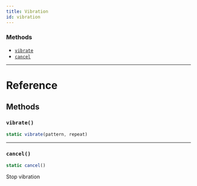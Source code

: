 ```yaml
---
title: Vibration
id: vibration
---
```


### Methods

- [`vibrate`](vibration.md#vibrate)
- [`cancel`](vibration.md#cancel)

---

# Reference

## Methods

### `vibrate()`

```jsx
static vibrate(pattern, repeat)
```

---

### `cancel()`

```jsx
static cancel()
```

Stop vibration

